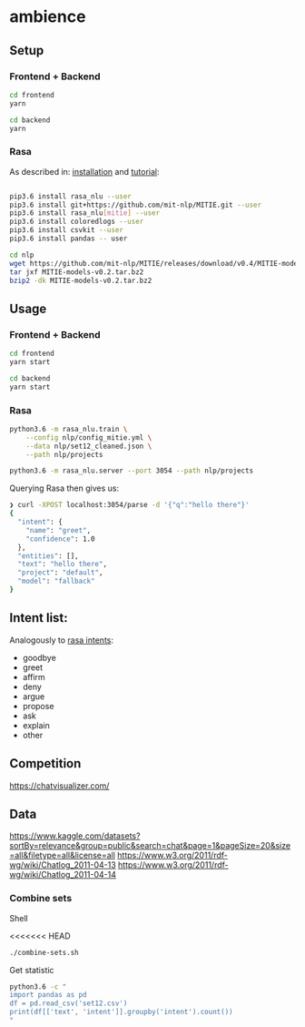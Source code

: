 # ambience

## Setup

### Frontend + Backend

```bash
cd frontend
yarn
```

```bash
cd backend
yarn
```

### Rasa

As described in:
[installation](https://nlu.rasa.com/tutorial.html)
and
[tutorial](https://nlu.rasa.com/tutorial.html):

```bash

pip3.6 install rasa_nlu --user
pip3.6 install git+https://github.com/mit-nlp/MITIE.git --user
pip3.6 install rasa_nlu[mitie] --user
pip3.6 install coloredlogs --user
pip3.6 install csvkit --user
pip3.6 install pandas -- user

cd nlp
wget https://github.com/mit-nlp/MITIE/releases/download/v0.4/MITIE-models-v0.2.tar.bz2
tar jxf MITIE-models-v0.2.tar.bz2
bzip2 -dk MITIE-models-v0.2.tar.bz2
```

## Usage

### Frontend + Backend

```bash
cd frontend
yarn start
```

```bash
cd backend
yarn start
```

### Rasa

```bash
python3.6 -m rasa_nlu.train \
    --config nlp/config_mitie.yml \
    --data nlp/set12_cleaned.json \
    --path nlp/projects

python3.6 -m rasa_nlu.server --port 3054 --path nlp/projects
```

Querying Rasa then gives us:

```bash
❯ curl -XPOST localhost:3054/parse -d '{"q":"hello there"}'
{
  "intent": {
    "name": "greet",
    "confidence": 1.0
  },
  "entities": [],
  "text": "hello there",
  "project": "default",
  "model": "fallback"
}
```

## Intent list:

Analogously to [rasa intents](https://github.com/RasaHQ/rasa_nlu/blob/master/data/examples/rasa/demo-rasa.md):

* goodbye
* greet
* affirm
* deny
* argue
* propose
* ask
* explain
* other

## Competition

https://chatvisualizer.com/

## Data

https://www.kaggle.com/datasets?sortBy=relevance&group=public&search=chat&page=1&pageSize=20&size=all&filetype=all&license=all
https://www.w3.org/2011/rdf-wg/wiki/Chatlog_2011-04-13
https://www.w3.org/2011/rdf-wg/wiki/Chatlog_2011-04-14

### Combine sets

Shell

<<<<<<< HEAD
```bash
./combine-sets.sh
```

Get statistic

```bash
python3.6 -c "
import pandas as pd
df = pd.read_csv('set12.csv')
print(df[['text', 'intent']].groupby('intent').count())
"
```
